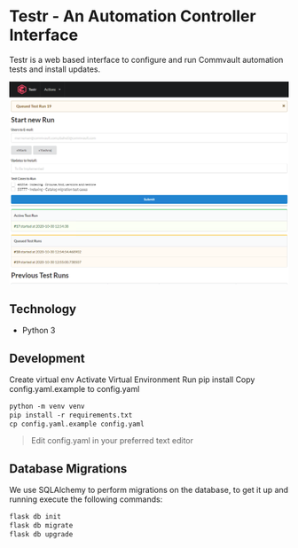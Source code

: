 # Testr - An Automation Controller Interface

Testr is a web based interface to configure and run Commvault automation tests and install updates.

![Testr Main Form Screenshot](/Screenshots/testr.png)

## Technology
* Python 3

## Development

Create virtual env
Activate Virtual Environment
Run pip install
Copy config.yaml.example to config.yaml

```
python -m venv venv
pip install -r requirements.txt
cp config.yaml.example config.yaml
```

> Edit config.yaml in your preferred text editor

## Database Migrations
We use SQLAlchemy to perform migrations on the database, to get it up and running execute the following commands:

```
flask db init
flask db migrate
flask db upgrade
```

